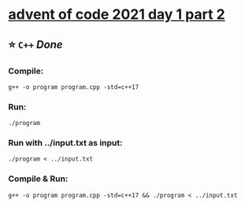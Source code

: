 # [advent of code 2021 day 1 part 2](https://adventofcode.com/2021/day/1#part2)
## :star: `C++` *Done*
### Compile:
```
g++ -o program program.cpp -std=c++17
```
### Run:
```
./program
```
### Run with ../input.txt as input:
```
./program < ../input.txt
```
### Compile & Run:
```
g++ -o program program.cpp -std=c++17 && ./program < ../input.txt
```
